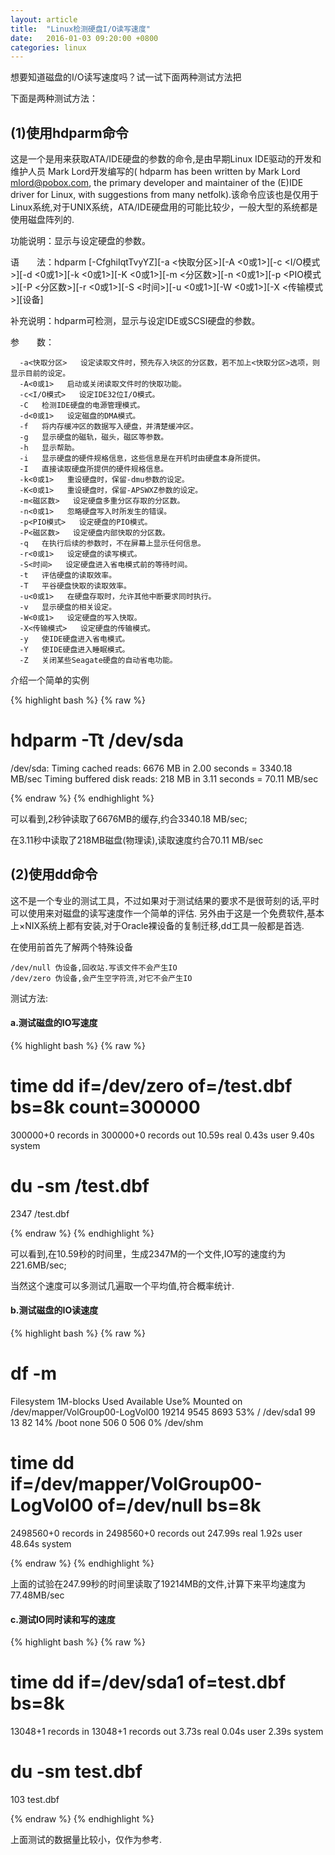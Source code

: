 ```yaml
---
layout: article
title:  "Linux检测硬盘I/O读写速度"
date:   2016-01-03 09:20:00 +0800
categories: linux
---
```


想要知道磁盘的I/O读写速度吗？试一试下面两种测试方法把

下面是两种测试方法：

## (1)使用hdparm命令 ##

这是一个是用来获取ATA/IDE硬盘的参数的命令,是由早期Linux IDE驱动的开发和维护人员 Mark Lord开发编写的( hdparm has been written by Mark Lord <mlord@pobox.com>, the primary developer and maintainer of the (E)IDE driver for Linux, with suggestions from many netfolk).该命令应该也是仅用于Linux系统,对于UNIX系统，ATA/IDE硬盘用的可能比较少，一般大型的系统都是使用磁盘阵列的.

功能说明：显示与设定硬盘的参数。

语　　法：hdparm [-CfghiIqtTvyYZ][-a <快取分区>][-A <0或1>][-c <I/O模式>][-d <0或1>][-k <0或1>][-K <0或1>][-m <分区数>][-n <0或1>][-p <PIO模式>][-P <分区数>][-r <0或1>][-S <时间>][-u <0或1>][-W <0或1>][-X <传输模式>][设备]

补充说明：hdparm可检测，显示与设定IDE或SCSI硬盘的参数。

参　　数：

      -a<快取分区>   设定读取文件时，预先存入块区的分区数，若不加上<快取分区>选项，则显示目前的设定。
      -A<0或1>   启动或关闭读取文件时的快取功能。
      -c<I/O模式>   设定IDE32位I/O模式。
      -C   检测IDE硬盘的电源管理模式。
      -d<0或1>   设定磁盘的DMA模式。
      -f   将内存缓冲区的数据写入硬盘，并清楚缓冲区。
      -g   显示硬盘的磁轨，磁头，磁区等参数。
      -h   显示帮助。
      -i   显示硬盘的硬件规格信息，这些信息是在开机时由硬盘本身所提供。
      -I   直接读取硬盘所提供的硬件规格信息。
      -k<0或1>   重设硬盘时，保留-dmu参数的设定。
      -K<0或1>   重设硬盘时，保留-APSWXZ参数的设定。
      -m<磁区数>   设定硬盘多重分区存取的分区数。
      -n<0或1>   忽略硬盘写入时所发生的错误。
      -p<PIO模式>   设定硬盘的PIO模式。
      -P<磁区数>   设定硬盘内部快取的分区数。
      -q   在执行后续的参数时，不在屏幕上显示任何信息。
      -r<0或1>   设定硬盘的读写模式。
      -S<时间>   设定硬盘进入省电模式前的等待时间。
      -t   评估硬盘的读取效率。
      -T   平谷硬盘快取的读取效率。
      -u<0或1>   在硬盘存取时，允许其他中断要求同时执行。
      -v   显示硬盘的相关设定。
      -W<0或1>   设定硬盘的写入快取。
      -X<传输模式>   设定硬盘的传输模式。
      -y   使IDE硬盘进入省电模式。
      -Y   使IDE硬盘进入睡眠模式。
      -Z   关闭某些Seagate硬盘的自动省电功能。

介绍一个简单的实例

{% highlight bash %}
{% raw %}

# hdparm -Tt /dev/sda
/dev/sda:
Timing cached reads: 6676 MB in 2.00 seconds = 3340.18 MB/sec
Timing buffered disk reads: 218 MB in 3.11 seconds = 70.11 MB/sec
 
{% endraw %}
{% endhighlight %}

可以看到,2秒钟读取了6676MB的缓存,约合3340.18 MB/sec;

在3.11秒中读取了218MB磁盘(物理读),读取速度约合70.11 MB/sec

## (2)使用dd命令 ##

这不是一个专业的测试工具，不过如果对于测试结果的要求不是很苛刻的话,平时可以使用来对磁盘的读写速度作一个简单的评估.
另外由于这是一个免费软件,基本上×NIX系统上都有安装,对于Oracle裸设备的复制迁移,dd工具一般都是首选.

在使用前首先了解两个特殊设备

    /dev/null 伪设备,回收站.写该文件不会产生IO
    /dev/zero 伪设备,会产生空字符流,对它不会产生IO

测试方法:

#### a.测试磁盘的IO写速度 ####

{% highlight bash %}
{% raw %}

# time dd if=/dev/zero of=/test.dbf bs=8k count=300000
300000+0 records in
300000+0 records out
10.59s real 0.43s user 9.40s system
# du -sm /test.dbf
2347 /test.dbf
 
{% endraw %}
{% endhighlight %}

可以看到,在10.59秒的时间里，生成2347M的一个文件,IO写的速度约为221.6MB/sec;

当然这个速度可以多测试几遍取一个平均值,符合概率统计.

#### b.测试磁盘的IO读速度 ####

{% highlight bash %}
{% raw %}

# df -m
Filesystem 1M-blocks Used Available Use% Mounted on
/dev/mapper/VolGroup00-LogVol00
19214 9545 8693 53% /
/dev/sda1 99 13 82 14% /boot
none 506 0 506 0% /dev/shm
# time dd if=/dev/mapper/VolGroup00-LogVol00 of=/dev/null bs=8k
2498560+0 records in
2498560+0 records out
247.99s real 1.92s user 48.64s system
 
{% endraw %}
{% endhighlight %}

上面的试验在247.99秒的时间里读取了19214MB的文件,计算下来平均速度为77.48MB/sec

#### c.测试IO同时读和写的速度 ####

{% highlight bash %}
{% raw %}

# time dd if=/dev/sda1 of=test.dbf bs=8k
13048+1 records in
13048+1 records out
3.73s real 0.04s user 2.39s system
# du -sm test.dbf
103 test.dbf
 
{% endraw %}
{% endhighlight %}

上面测试的数据量比较小，仅作为参考.